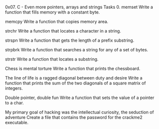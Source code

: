 0x07. C - Even more pointers, arrays and strings Tasks 0. memset Write a function that fills memory with a constant byte.

memcpy Write a function that copies memory area.

strchr Write a function that locates a character in a string.

strspn Write a function that gets the length of a prefix substring.

strpbrk Write a function that searches a string for any of a set of bytes.

strstr Write a function that locates a substring.

Chess is mental torture Write a function that prints the chessboard.

The line of life is a ragged diagonal between duty and desire Write a function that prints the sum of the two diagonals of a square matrix of integers.

Double pointer, double fun Write a function that sets the value of a pointer to a char.

My primary goal of hacking was the intellectual curiosity, the seduction of adventure Create a file that contains the password for the crackme2 executable.
